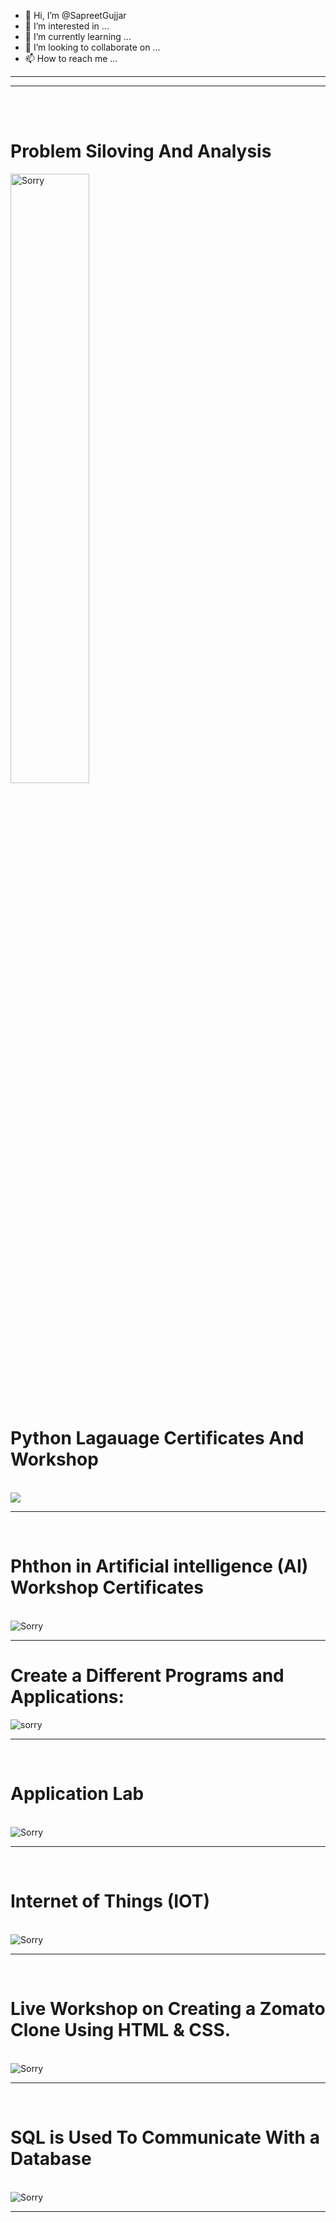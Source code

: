 - 👋 Hi, I’m @SapreetGujjar
- 👀 I’m interested in ...
- 🌱 I’m currently learning ...
- 💞️ I’m looking to collaborate on ...
- 📫 How to reach me ...

<hr> <hr>
<br> <br>
<h1>
  Problem Siloving And Analysis
  </h1>
  <img src="./Certificates/download.png" alt="Sorry " weight="50%" height="50%">
  <br>
  <br>
  <h1>
  Python Lagauage Certificates And Workshop
  </h1>
  <br>
  <img src="./Certificates/Python.png">
  <br>
  <hr>
  <br>
  <h1>
  Phthon in Artificial intelligence (AI) Workshop Certificates
  </h1>
  <br>
  <img src="./Certificates/AI_Workshop.png" alt="Sorry">
  <br>
  <hr>
  <h1>
  Create a Different Programs and Applications: 
  </h1>
  <img src="./Certificates/Sabi.png" alt="sorry">
  <br>
  <hr>
  <br>
  <h1>
  Application Lab 
  </h1>
  <br>
  <img src="./Certificates/Certificates_Workshop_APP LAB.png" alt="Sorry">
  <br>
  <hr>
  <br>
  <h1>
  Internet of Things (IOT)
  </h1>
  <br>
  <img src="./Certificates/Iot participation Certificate.png" alt="Sorry">
  <br>
  <hr>
  <br>
  <h1>
  Live Workshop on Creating a Zomato Clone Using HTML & CSS.
  </h1>
  <br>
  <img src="./Certificates/Sabi.jpeg" alt="Sorry">
  <hr>
  <br>
  <h1>
  SQL is Used To Communicate With a Database
  </h1>
 <br>
 <img src="./Certificates/SQL.png" alt="Sorry">
  <br>
  <hr>
  
  

<!---
SapreetGujjar/SapreetGujjar is a ✨ special ✨ repository because its `README.md` (this file) appears on your GitHub profile.
You can click the Preview link to take a look at your changes.
--->
